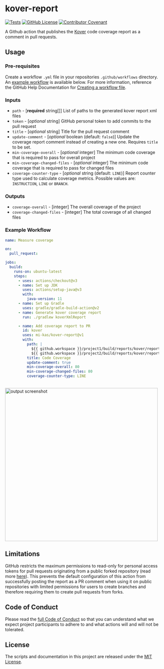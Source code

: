 # kover-report

[![Tests](https://github.com/mi-kas/kover-report/actions/workflows/test.yml/badge.svg)](https://github.com/mi-kas/kover-report/actions/workflows/test.yml) [![GitHub License](https://img.shields.io/github/license/mi-kas/kover-report?label=License)](https://github.com/mi-kas/kover-report/blob/main/LICENSE) [![Contributor Covenant](https://img.shields.io/badge/Contributor%20Covenant-2.1-4baaaa.svg)](code_of_conduct.md)

A Github action that publishes the [Kover](https://github.com/Kotlin/kotlinx-kover) code coverage report as a comment in pull requests.

## Usage

### Pre-requisites

Create a workflow `.yml` file in your repositories `.github/workflows` directory. An [example workflow](#example-workflow) is available below. For more information, reference the GitHub Help Documentation for [Creating a workflow file](https://help.github.com/en/articles/configuring-a-workflow#creating-a-workflow-file).

### Inputs

- `path` - [**required** string[]] List of paths to the generated kover report xml files
- `token` - [*optional* string] GitHub personal token to add commits to the pull request
- `title` - [*optional* string] Title for the pull request comment
- `update-comment` - [*optional* boolean (default: `false`)] Update the coverage report comment instead of creating a new one. Requires `title` to be set.
- `min-coverage-overall` - [*optional* integer] The minimum code coverage that is required to pass for overall project
- `min-coverage-changed-files` - [*optional* integer] The minimum code coverage that is required to pass for changed files
- `coverage-counter-type` - [*optional* string (default: `LINE`)] Report counter type used to calculate coverage metrics. Possible values are: `INSTRUCTION`, `LINE` or `BRANCH`.

### Outputs

- `coverage-overall` - [integer] The overall coverage of the project
- `coverage-changed-files` - [integer] The total coverage of all changed files

### Example Workflow

```yaml
name: Measure coverage

on:
  pull_request:

jobs:
  build:
    runs-on: ubuntu-latest
    steps:
      - uses: actions/checkout@v3
      - name: Set up JDK
        uses: actions/setup-java@v3
        with:
          java-version: 11
      - name: Set up Gradle
        uses: gradle/gradle-build-action@v2
      - name: Generate kover coverage report
        run: ./gradlew koverXmlReport

      - name: Add coverage report to PR
        id: kover
        uses: mi-kas/kover-report@v1
        with:
          path: |
            ${{ github.workspace }}/project1/build/reports/kover/report.xml
            ${{ github.workspace }}/project2/build/reports/kover/report.xml
          title: Code Coverage
          update-comment: true
          min-coverage-overall: 80
          min-coverage-changed-files: 80
          coverage-counter-type: LINE
```

<br>
<img src="/screenshot.png" alt="output screenshot" title="output screenshot" width="500" />

## Limitations

GitHub restricts the maximum permissions to read-only for personal access tokens for pull requests originating from a public forked repository (read more [here](https://docs.github.com/en/actions/security-guides/automatic-token-authentication#permissions-for-the-github_token)). This prevents the default configuration of this action from successfully posting the report as a PR comment when using it on public repositories with limited permissions for users to create branches and therefore requiring them to create pull requests from forks.

## Code of Conduct

Please read the [full Code of Conduct](CODE_OF_CONDUCT.md) so that you can understand what we expect project participants to adhere to and what actions will and will not be tolerated.

## License

The scripts and documentation in this project are released under the [MIT License](LICENSE).
